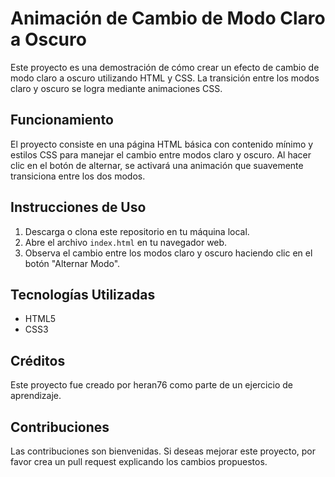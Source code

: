 
# Animación de Cambio de Modo Claro a Oscuro

Este proyecto es una demostración de cómo crear un efecto de cambio de modo claro a oscuro utilizando HTML y CSS. La transición entre los modos claro y oscuro se logra mediante animaciones CSS.


## Funcionamiento

El proyecto consiste en una página HTML básica con contenido mínimo y estilos CSS para manejar el cambio entre modos claro y oscuro. Al hacer clic en el botón de alternar, se activará una animación que suavemente transiciona entre los dos modos.

## Instrucciones de Uso

1. Descarga o clona este repositorio en tu máquina local.
2. Abre el archivo `index.html` en tu navegador web.
3. Observa el cambio entre los modos claro y oscuro haciendo clic en el botón "Alternar Modo".

## Tecnologías Utilizadas

- HTML5
- CSS3

## Créditos

Este proyecto fue creado por heran76 como parte de un ejercicio de aprendizaje.

## Contribuciones

Las contribuciones son bienvenidas. Si deseas mejorar este proyecto, por favor crea un pull request explicando los cambios propuestos.

